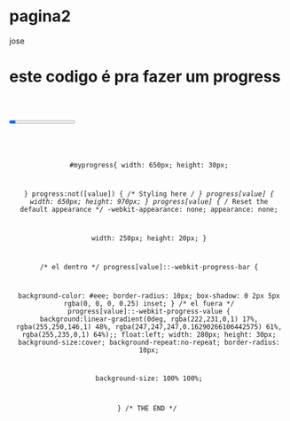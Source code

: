 # pagina2
jose
<h1>este codigo é pra fazer um progress</h1>
<pre><code>



<progress id="myprogress" value="10" max="100" ></progress><center>

<script>
  setInterval( function(){
      let value = document.getElementById("myprogress").value;
      value = Math.min(value + .10, 200) % 100;
      document.getElementById("myprogress").value = value;
      document.getElementById("progress-text").innerText = Math.round(value);
  }, 1 );
  </script>
  #myprogress{
    width: 650px;
  height: 30px;
  
}
progress:not([value]) {
   /* Styling here */
}
progress[value] {
  width: 650px;
  height: 970px;
}
progress[value] {
  /* Reset the default appearance */
  -webkit-appearance: none;
   appearance: none;

  width: 250px;
  height: 20px;
}

/* el dentro */
progress[value]::-webkit-progress-bar {
 
  background-color: #eee;
  border-radius: 10px;
  box-shadow: 0 2px 5px rgba(0, 0, 0, 0.25) inset;
}
/* el fuera */
progress[value]::-webkit-progress-value {
  background:linear-gradient(0deg, rgba(222,231,0,1) 17%, rgba(255,250,146,1) 48%, rgba(247,247,247,0.16290266106442575) 61%, rgba(255,235,0,1) 64%);;
  float:left;
  width: 280px;
  height: 30px;
  background-size:cover;
  background-repeat:no-repeat;
    border-radius: 10px; 
   
 background-size: 100% 100%;
 
}
/* THE END */
  </code></pre>
